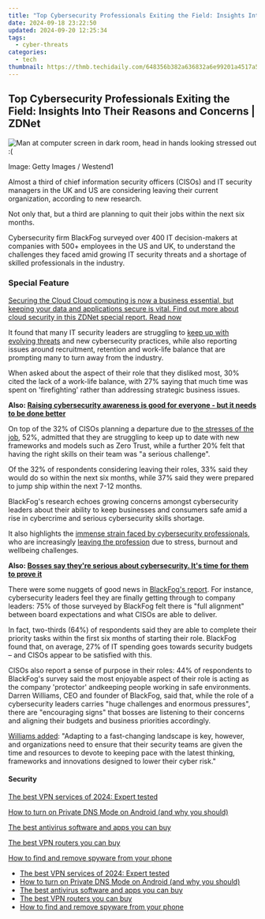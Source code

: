 ```yaml
---
title: "Top Cybersecurity Professionals Exiting the Field: Insights Into Their Reasons and Concerns | ZDNet"
date: 2024-09-18 23:22:50
updated: 2024-09-20 12:25:34
tags:
  - cyber-threats
categories:
  - tech
thumbnail: https://thmb.techidaily.com/648356b382a636832a6e99201a4517a582a77b906dab7a37be3d640b5bfda50d.jpg
---
```


## Top Cybersecurity Professionals Exiting the Field: Insights Into Their Reasons and Concerns | ZDNet

![Man at computer screen in dark room, head in hands looking stressed out :(](https://www.zdnet.com/a/img/resize/bef7ee0f9f2b88c9b275fb0a951619251a527e2a/2022/03/16/8ee657a4-eca0-41cc-b309-bd8171337a8d/digital-burnout-right-to-disconnect.jpg?auto=webp&width=1280)

Image: Getty Images / Westend1

Almost a third of chief information security officers (CISOs) and IT security managers in the UK and US are considering leaving their current organization, according to new research.

Not only that, but a third are planning to quit their jobs within the next six months.

Cybersecurity firm BlackFog surveyed over 400 IT decision-makers at companies with 500+ employees in the US and UK, to understand the challenges they faced amid growing IT security threats and a shortage of skilled professionals in the industry.

### Special Feature

[Securing the Cloud Cloud computing is now a business essential, but keeping your data and applications secure is vital. Find out more about cloud security in this ZDNet special report.  Read now](https://www.zdnet.com/topic/securing-the-cloud/)

It found that many IT security leaders are struggling to [keep up with evolving threats](https://www.zdnet.com/article/these-are-the-cybersecurity-threats-of-tomorrow-that-you-should-be-thinking-about-today/) and new cybersecurity practices, while also reporting issues around recruitment, retention and work-life balance that are prompting many to turn away from the industry.

When asked about the aspect of their role that they disliked most, 30% cited the lack of a work-life balance, with 27% saying that much time was spent on 'firefighting' rather than addressing strategic business issues.

**Also: [Raising cybersecurity awareness is good for everyone - but it needs to be done better](https://www.zdnet.com/article/raising-cybersecurity-awareness-is-good-for-everyone-but-it-needs-to-be-done-better/)**

On top of the 32% of CISOs planning a departure due to [the stresses of the job](https://www.zdnet.com/education/professional-development/your-cybersecurity-staff-are-burned-out-and-many-of-them-have-thought-about-quitting/), 52%, admitted that they are struggling to keep up to date with new frameworks and models such as Zero Trust, while a further 20% felt that having the right skills on their team was "a serious challenge".

Of the 32% of respondents considering leaving their roles, 33% said they would do so within the next six months, while 37% said they were prepared to jump ship within the next 7-12 months.

BlackFog's research echoes growing concerns amongst cybersecurity leaders about their ability to keep businesses and consumers safe amid a rise in cybercrime and serious cybersecurity skills shortage.

It also highlights the [immense strain faced by cybersecurity professionals](https://www.zdnet.com/article/cybersecurity-teams-are-reaching-their-breaking-point-we-should-all-be-worried/), who are increasingly [leaving the profession](https://www.zdnet.com/article/cybersecurity-leaders-are-anticipating-mass-resignations-within-the-year/) due to stress, burnout and wellbeing challenges.

**Also: [Bosses say they're serious about cybersecurity. It's time for them to prove it](https://www.zdnet.com/article/bosses-say-theyre-serious-about-cybersecurity-its-time-for-them-to-prove-it/)**

There were some nuggets of good news in [BlackFog's report](https://www.blackfog.com/the-state-of-ransomware-in-2022/). For instance, cybersecurity leaders feel they are finally getting through to company leaders: 75% of those surveyed by BlackFog felt there is "full alignment" between board expectations and what CISOs are able to deliver. 

In fact, two-thirds (64%) of respondents said they are able to complete their priority tasks within the first six months of starting their role. BlackFog found that, on average, 27% of IT spending goes towards security budgets – and CISOs appear to be satisfied with this.

CISOs also report a sense of purpose in their roles: 44% of respondents to BlackFog's survey said the most enjoyable aspect of their role is acting as the company 'protector' andkeeping people working in safe environments. Darren Williams, CEO and founder of BlackFog, said that, while the role of a cybersecurity leaders carries "huge challenges and enormous pressures", there are "encouraging signs" that bosses are listening to their concerns and aligning their budgets and business priorities accordingly.

[Williams added](https://www.blackfog.com/cybersecurity-leaders-consider-quitting/): "Adapting to a fast-changing landscape is key, however, and organizations need to ensure that their security teams are given the time and resources to devote to keeping pace with the latest thinking, frameworks and innovations designed to lower their cyber risk." 

#### Security

[The best VPN services of 2024: Expert tested](https://www.zdnet.com/article/best-vpn/ "The best VPN services of 2024: Expert tested")

[How to turn on Private DNS Mode on Android (and why you should)](https://www.zdnet.com/article/how-to-turn-on-private-dns-mode-on-android-and-why-you-should/ "How to turn on Private DNS Mode on Android (and why you should)")

[The best antivirus software and apps you can buy](https://www.zdnet.com/article/best-antivirus/ "The best antivirus software and apps you can buy")

[The best VPN routers you can buy](https://www.zdnet.com/article/best-vpn-router/ "The best VPN routers you can buy")

[How to find and remove spyware from your phone](https://www.zdnet.com/article/how-to-find-and-remove-spyware-from-your-phone/ "How to find and remove spyware from your phone")

* [The best VPN services of 2024: Expert tested](https://www.zdnet.com/article/best-vpn/ "The best VPN services of 2024: Expert tested")
* [How to turn on Private DNS Mode on Android (and why you should)](https://www.zdnet.com/article/how-to-turn-on-private-dns-mode-on-android-and-why-you-should/ "How to turn on Private DNS Mode on Android (and why you should)")
* [The best antivirus software and apps you can buy](https://www.zdnet.com/article/best-antivirus/ "The best antivirus software and apps you can buy")
* [The best VPN routers you can buy](https://www.zdnet.com/article/best-vpn-router/ "The best VPN routers you can buy")
* [How to find and remove spyware from your phone](https://www.zdnet.com/article/how-to-find-and-remove-spyware-from-your-phone/ "How to find and remove spyware from your phone")

<ins class="adsbygoogle"
     style="display:block"
     data-ad-format="autorelaxed"
     data-ad-client="ca-pub-7571918770474297"
     data-ad-slot="1223367746"></ins>



<ins class="adsbygoogle"
     style="display:block"
     data-ad-client="ca-pub-7571918770474297"
     data-ad-slot="8358498916"
     data-ad-format="auto"
     data-full-width-responsive="true"></ins>
